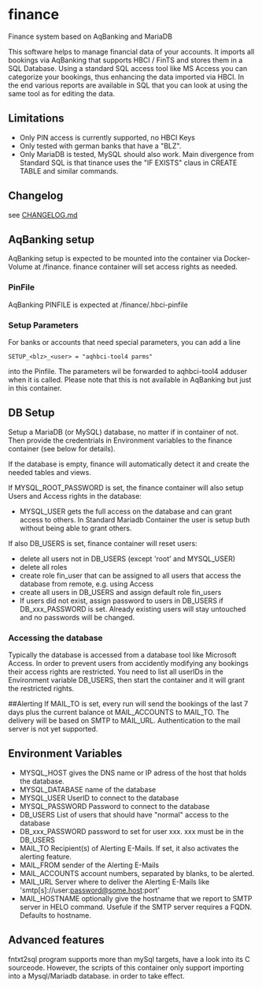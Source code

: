 # finance
Finance system based on AqBanking and MariaDB

This software helps to manage financial data of your accounts. It imports all bookings via AqBanking 
that supports HBCI / FinTS and stores them in a SQL Database. Using a standard SQL access tool like MS Access
you can categorize your bookings, thus enhancing the data imported via HBCI.
In the end various reports are available in SQL that you can look at using the same tool as for editing
the data.

## Limitations
* Only PIN access is currently supported, no HBCI Keys
* Only tested with german banks that have a "BLZ". 
* Only MariaDB is tested, MySQL should also work. Main divergence from Standard SQL is that tinance uses the "IF EXISTS" claus in CREATE TABLE and similar commands.

## Changelog
see [CHANGELOG.md](CHANGELOG.md)

## AqBanking setup
AqBanking setup is expected to be mounted into the container via Docker-Volume at /finance. finance container
will set access rights as needed.
### PinFile
AqBanking PINFILE is expected at /finance/.hbci-pinfile
### Setup Parameters
For banks or accounts that need special parameters, you can add a line 
```
SETUP_<blz>_<user> = "aqhbci-tool4 parms"
```
into the Pinfile. The parameters wil be forwarded to aqhbci-tool4 adduser when it is called.
Please note that this is not available in AqBanking but just in this container.  
 

## DB Setup
Setup a MariaDB (or MySQL) database, no matter if in container of not. 
Then provide the credentrials in Environment variables to the finance container (see below for details).

If the database is empty, finance will automatically detect it and create the needed tables and views.

If MYSQL_ROOT_PASSWORD is set, the finance container will also setup Users and Access rights in the database:
* MYSQL_USER gets the full access on the database and can grant access to others.
  In Standard Mariadb Container the user is setup buth without being able to grant others.
  
If also DB_USERS is set, finance container will reset users:
* delete all users not in DB_USERS (except 'root' and MYSQL_USER)
* delete all roles
* create role fin_user that can be assigned to all users that access the database
  from remote, e.g. using Access
* create all users in DB_USERS and assign default role fin_users
* If users did not exist, assign password to users in DB_USERS if DB_xxx_PASSWORD is set. Already existing users 
  will stay untouched and no passwords will be changed.

### Accessing the database
Typically the database is accessed from a database tool like Microsoft Access. In order to prevent users
from accidently modifying any bookings their access rights are restricted. You need to list all userIDs in 
the Environment variable DB_USERS, then start the container and it will grant the restricted rights.

##Alerting
If MAIL_TO is set, every run will send the bookings of the last 7 days plus the current balance ot MAIL_ACCOUNTS to MAIL_TO.
The delivery will be based on SMTP to MAIL_URL. Authentication to the mail server is not yet supported.

## Environment Variables
* MYSQL_HOST gives the DNS name or IP adress of the host that holds the database.
* MYSQL_DATABASE name of the database
* MYSQL_USER UserID to connect to the database
* MYSQL_PASSWORD Password to connect to the database
* DB_USERS List of users that should have "normal" access to the database
* DB_xxx_PASSWORD password to set for user xxx. xxx must be in the DB_USERS
* MAIL_TO Recipient(s) of Alerting E-Mails. If set, it also activates the alerting feature. 
* MAIL_FROM sender of the Alerting E-Mails
* MAIL_ACCOUNTS account numbers, separated by blanks, to be alerted.
* MAIL_URL Server where to deliver the Alerting E-Mails like 'smtp[s]://user:password@some.host:port'
* MAIL_HOSTNAME optionally give the hostname that we report to SMTP server in HELO command. Usefule if the
  SMTP server requires a FQDN. Defaults to hostname. 

## Advanced features
fntxt2sql program supports more than mySql targets, have a look into its C sourceode. However, the scripts of this
container only support importing into a Mysql/Mariadb database.
  in order to take effect.